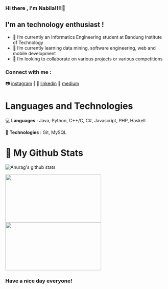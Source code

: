 ### Hi there , I'm Nabila!!!!👋 

## I'm an technology enthusiast !
 - 🔭 I’m currently an Informatics Engineering student at Bandung Institute of Technology
 - 🌱 I’m currently learning data mining, software engineering, web and mobile development
 - 👯 I’m looking to collaborate on various projects or various competitions

### Connect with me :
📷 [instagram][instagram] **|** 
👔 [linkedin][linkedin]
📄 [medium][medium]

[instagram]: https://instagram.com/nabilaherfaa/
[linkedin]: https://www.linkedin.com/in/nabilaherfa/
[medium]: https://nabilaherfariani8.medium.com/

# Languages and Technologies 
💻 **Languages** : Java, Python, C++/C, C#, Javascript, PHP, Haskell

💾 **Technologies** : Git, MySQL


# 📖 My Github Stats
![Anurag's github stats](https://github-readme-stats.vercel.app/api?username=nabilaherfa&show_icons=true&theme=dark&hide=issues,stars&include_all_commits=true&count_private=true)
<div>
    <a href="https://github.com/nabilaherfa/nabilaherfa"><img align="center" width="300" height="150" src="https://github-readme-stats.vercel.app/api/top-langs/?username=nabilaherfa&layout=compact&hide=javascript,css,html&card_width=300&theme=dark" /></a>
    <a href="https://github.com/nabilaherfa/nabilaherfa"><img align="center" width="300" height="150" src="https://github-readme-stats.vercel.app/api/top-langs/?username=nabilaherfa&layout=compact&hide=c,python,java&card_width=300&theme=dark" /></a>
</div>

### Have a nice day everyone!
